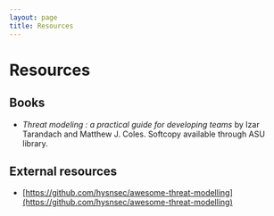 ```yaml
---
layout: page
title: Resources
---
```


# Resources

## Books
- *Threat modeling : a practical guide for developing teams* by Izar Tarandach and Matthew J.  Coles. Softcopy available through ASU library.


## External resources
- [https://github.com/hysnsec/awesome-threat-modelling](https://github.com/hysnsec/awesome-threat-modelling)
